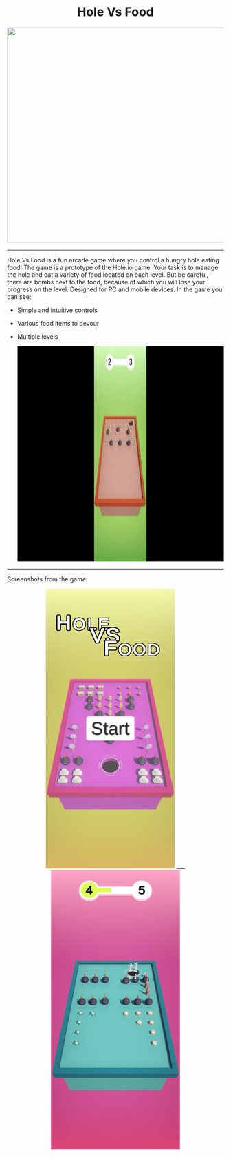 <h1 align="center">
  Hole Vs Food
</h1> 

<p align="center"> <img src="https://github.com/FMaksym/HoleVsFood/blob/main/Media/HoleVsFood_game.gif" width="950" height="500"/> </p>

---

   Hole Vs Food is a fun arcade game where you control a hungry hole eating food! The game is a prototype of the Hole.io game. Your task is to manage the hole and eat a variety of food located on each level. But be careful, there are bombs next to the food, because of which you will lose your progress on the level. Designed for PC and mobile devices.
In the game you can see:
  - Simple and intuitive controls
  - Various food items to devour
  - Multiple levels
    
    <p align="center"> <img src="https://github.com/FMaksym/HoleVsFood/blob/main/Media/HoleVsFood_gameOver.gif" width="950" height="500"/> </p>
---

Screenshots from the game:

<p align="center"> <img src="https://github.com/FMaksym/HoleVsFood/blob/main/Media/MenuImage.png" width="300" height="650"/> ___ <img src="https://github.com/FMaksym/HoleVsFood/blob/main/Media/GameImage.png" width="300" height="650"/> </p>
 
